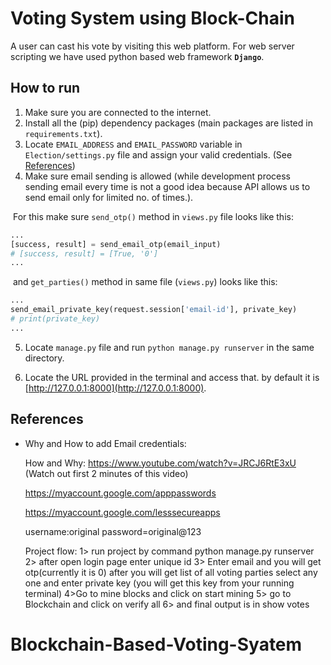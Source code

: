 # Voting System using Block-Chain

A user can cast his vote by visiting this web platform. For web server scripting we have used python based web framework **`Django`**.

## How to run

1. Make sure you are connected to the internet.
2. Install all the (pip) dependency packages (main packages are listed in `requirements.txt`).
3. Locate `EMAIL_ADDRESS` and `EMAIL_PASSWORD` variable in `Election/settings.py` file and assign your valid credentials. (See [References](#EmailCredentials))
4. Make sure email sending is allowed (while development process sending email every time is not a good idea because API allows us to send email only for limited no. of times.).

​ For this make sure `send_otp()` method in `views.py` file looks like this:

```python
...
[success, result] = send_email_otp(email_input)
# [success, result] = [True, '0']
...
```

​ and `get_parties()` method in same file (`views.py`) looks like this:

```python
...
send_email_private_key(request.session['email-id'], private_key)
# print(private_key)
...
```

5. Locate `manage.py` file and run `python manage.py runserver` in the same directory.

6. Locate the URL provided in the terminal and access that. by default it is [http://127.0.0.1:8000](http://127.0.0.1:8000).

## References

- <a name="EmailCredentials">Why and How to add Email credentials:</a>

  How and Why: https://www.youtube.com/watch?v=JRCJ6RtE3xU (Watch out first 2 minutes of this video)

  https://myaccount.google.com/apppasswords

  https://myaccount.google.com/lesssecureapps

  username:original
  password=original@123

  Project flow:
  1> run project by command python manage.py runserver
  2> after open login page enter unique id
  3> Enter email and you will get otp(currently it is 0)
  after you will get list of all voting parties select any one and enter private key (you will get this key from your running terminal)
  4>Go to mine blocks and click on start mining
  5> go to Blockchain and click on verify all
  6> and final output is in show votes
# Blockchain-Based-Voting-Syatem
